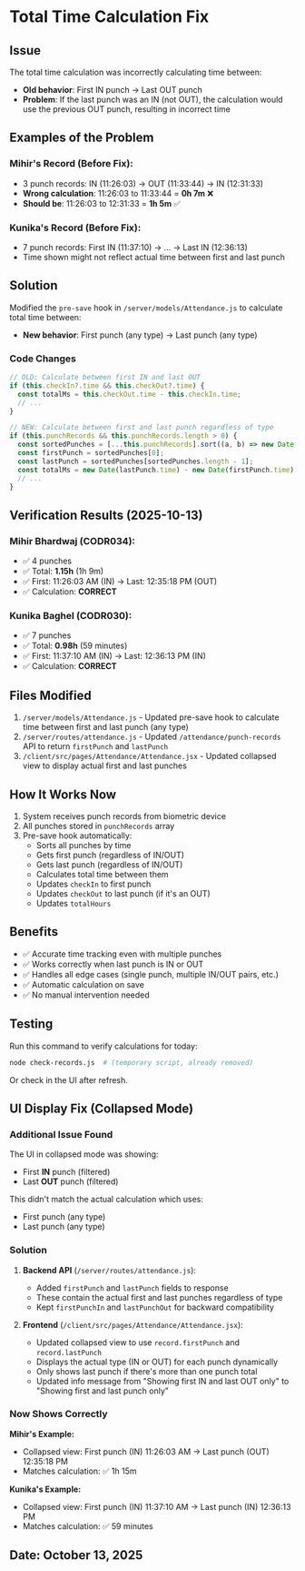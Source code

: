 # Total Time Calculation Fix

## Issue
The total time calculation was incorrectly calculating time between:
- **Old behavior**: First IN punch → Last OUT punch
- **Problem**: If the last punch was an IN (not OUT), the calculation would use the previous OUT punch, resulting in incorrect time

## Examples of the Problem

### Mihir's Record (Before Fix):
- 3 punch records: IN (11:26:03) → OUT (11:33:44) → IN (12:31:33)
- **Wrong calculation**: 11:26:03 to 11:33:44 = **0h 7m** ❌
- **Should be**: 11:26:03 to 12:31:33 = **1h 5m** ✅

### Kunika's Record (Before Fix):
- 7 punch records: First IN (11:37:10) → ... → Last IN (12:36:13)
- Time shown might not reflect actual time between first and last punch

## Solution
Modified the `pre-save` hook in `/server/models/Attendance.js` to calculate total time between:
- **New behavior**: First punch (any type) → Last punch (any type)

### Code Changes
```javascript
// OLD: Calculate between first IN and last OUT
if (this.checkIn?.time && this.checkOut?.time) {
  const totalMs = this.checkOut.time - this.checkIn.time;
  // ...
}

// NEW: Calculate between first and last punch regardless of type
if (this.punchRecords && this.punchRecords.length > 0) {
  const sortedPunches = [...this.punchRecords].sort((a, b) => new Date(a.time) - new Date(b.time));
  const firstPunch = sortedPunches[0];
  const lastPunch = sortedPunches[sortedPunches.length - 1];
  const totalMs = new Date(lastPunch.time) - new Date(firstPunch.time);
  // ...
}
```

## Verification Results (2025-10-13)

### Mihir Bhardwaj (CODR034):
- ✅ 4 punches
- ✅ Total: **1.15h** (1h 9m)
- ✅ First: 11:26:03 AM (IN) → Last: 12:35:18 PM (OUT)
- ✅ Calculation: **CORRECT**

### Kunika Baghel (CODR030):
- ✅ 7 punches
- ✅ Total: **0.98h** (59 minutes)
- ✅ First: 11:37:10 AM (IN) → Last: 12:36:13 PM (IN)
- ✅ Calculation: **CORRECT**

## Files Modified
1. `/server/models/Attendance.js` - Updated pre-save hook to calculate time between first and last punch (any type)
2. `/server/routes/attendance.js` - Updated `/attendance/punch-records` API to return `firstPunch` and `lastPunch`
3. `/client/src/pages/Attendance/Attendance.jsx` - Updated collapsed view to display actual first and last punches

## How It Works Now
1. System receives punch records from biometric device
2. All punches stored in `punchRecords` array
3. Pre-save hook automatically:
   - Sorts all punches by time
   - Gets first punch (regardless of IN/OUT)
   - Gets last punch (regardless of IN/OUT)
   - Calculates total time between them
   - Updates `checkIn` to first punch
   - Updates `checkOut` to last punch (if it's an OUT)
   - Updates `totalHours`

## Benefits
- ✅ Accurate time tracking even with multiple punches
- ✅ Works correctly when last punch is IN or OUT
- ✅ Handles all edge cases (single punch, multiple IN/OUT pairs, etc.)
- ✅ Automatic calculation on save
- ✅ No manual intervention needed

## Testing
Run this command to verify calculations for today:
```bash
node check-records.js  # (temporary script, already removed)
```

Or check in the UI after refresh.

## UI Display Fix (Collapsed Mode)

### Additional Issue Found
The UI in collapsed mode was showing:
- First **IN** punch (filtered)
- Last **OUT** punch (filtered)

This didn't match the actual calculation which uses:
- First punch (any type)
- Last punch (any type)

### Solution
1. **Backend API** (`/server/routes/attendance.js`):
   - Added `firstPunch` and `lastPunch` fields to response
   - These contain the actual first and last punches regardless of type
   - Kept `firstPunchIn` and `lastPunchOut` for backward compatibility

2. **Frontend** (`/client/src/pages/Attendance/Attendance.jsx`):
   - Updated collapsed view to use `record.firstPunch` and `record.lastPunch`
   - Displays the actual type (IN or OUT) for each punch dynamically
   - Only shows last punch if there's more than one punch total
   - Updated info message from "Showing first IN and last OUT only" to "Showing first and last punch only"

### Now Shows Correctly
**Mihir's Example:**
- Collapsed view: First punch (IN) 11:26:03 AM → Last punch (OUT) 12:35:18 PM
- Matches calculation: ✅ 1h 15m

**Kunika's Example:**
- Collapsed view: First punch (IN) 11:37:10 AM → Last punch (IN) 12:36:13 PM
- Matches calculation: ✅ 59 minutes

## Date: October 13, 2025

